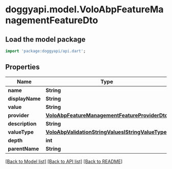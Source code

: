 # doggyapi.model.VoloAbpFeatureManagementFeatureDto

## Load the model package
```dart
import 'package:doggyapi/api.dart';
```

## Properties
Name | Type | Description | Notes
------------ | ------------- | ------------- | -------------
**name** | **String** |  | [optional] 
**displayName** | **String** |  | [optional] 
**value** | **String** |  | [optional] 
**provider** | [**VoloAbpFeatureManagementFeatureProviderDto**](VoloAbpFeatureManagementFeatureProviderDto.md) |  | [optional] 
**description** | **String** |  | [optional] 
**valueType** | [**VoloAbpValidationStringValuesIStringValueType**](VoloAbpValidationStringValuesIStringValueType.md) |  | [optional] 
**depth** | **int** |  | [optional] 
**parentName** | **String** |  | [optional] 

[[Back to Model list]](../README.md#documentation-for-models) [[Back to API list]](../README.md#documentation-for-api-endpoints) [[Back to README]](../README.md)


